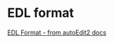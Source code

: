# EDL format

[EDL Format - from autoEdit2 docs](https://autoedit.gitbook.io/documentation/appendix/edl-format)

